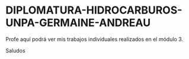 # DIPLOMATURA-HIDROCARBUROS-UNPA-GERMAINE-ANDREAU

Profe aquí podrá ver mis trabajos individuales realizados en el módulo 3. 

Saludos
